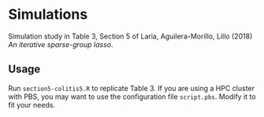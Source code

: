 # Simulations

Simulation study in Table 3, Section 5 of Laria, Aguilera-Morillo, Lillo (2018) *An iterative sparse-group lasso*.

## Usage

Run `section5-colitis5.R` to replicate Table 3. If you are using a HPC cluster with PBS, you may want to use the configuration file `script.pbs`. Modify it to fit your needs.
